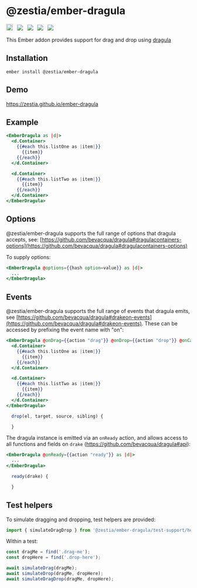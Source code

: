 # @zestia/ember-dragula

<a href="https://badge.fury.io/js/%40zestia%2Fember-dragula"><img src="https://badge.fury.io/js/%40zestia%2Fember-dragula.svg" alt="npm version" height="18"></a> &nbsp; <a href="http://travis-ci.org/zestia/ember-dragula"><img src="https://travis-ci.org/zestia/ember-dragula.svg?branch=master"></a> &nbsp; <a href="https://david-dm.org/zestia/ember-dragula#badge-embed"><img src="https://david-dm.org/zestia/ember-dragula.svg"></a> &nbsp; <a href="https://david-dm.org/zestia/ember-dragula#dev-badge-embed"><img src="https://david-dm.org/zestia/ember-dragula/dev-status.svg"></a> &nbsp; <a href="https://emberobserver.com/addons/@zestia/ember-dragula"><img src="https://emberobserver.com/badges/-zestia-ember-dragula.svg"></a>

This Ember addon provides support for drag and drop using [dragula](https://bevacqua.github.io/dragula/)

## Installation

```
ember install @zestia/ember-dragula
```

## Demo

https://zestia.github.io/ember-dragula

## Example

```handlebars
<EmberDragula as |d|>
  <d.Container>
    {{#each this.listOne as |item|}}
      {{item}}
    {{/each}}
  </d.Container>

  <d.Container>
    {{#each this.listTwo as |item|}}
      {{item}}
    {{/each}}
  </d.Container>
</EmberDragula>

```

## Options

@zestia/ember-dragula supports the full range of options that dragula accepts, see: [https://github.com/bevacqua/dragula#dragulacontainers-options](https://github.com/bevacqua/dragula#dragulacontainers-options)

To supply options:

```handlebars
<EmberDragula @options={{hash option=value}} as |d|>
  ...
</EmberDragula>

```

## Events

@zestia/ember-dragula supports the full range of events that dragula emits, see [https://github.com/bevacqua/dragula#drakeon-events](https://github.com/bevacqua/dragula#drakeon-events). These can be accessed by prefixing the event name with "on":

```handlebars
<EmberDragula @onDrag={{action "drag"}} @onDrop={{action "drop"}} @onCancel={{action "cancel"}} ... as |d|>
  <d.Container>
    {{#each this.listOne as |item|}}
      {{item}}
    {{/each}}
  </d.Container>

  <d.Container>
    {{#each this.listTwo as |item|}}
      {{item}}
    {{/each}}
  </d.Container>
</EmberDragula>
```

```JavaScript
  drop(el, target, source, sibling) {

  }
```

The dragula instance is emitted via an `onReady` action, and allows access to all functions and fields on `drake` (https://github.com/bevacqua/dragula#api):

```handlebars
<EmberDragula @onReady={{action "ready"}} as |d|>
  ...
</EmberDragula>

```

```JavaScript
  ready(drake) {

  }
```

## Test helpers

To simulate dragging and dropping, test helpers are provided:

```javascript
import { simulateDragDrop } from '@zestia/ember-dragula/test-support/helpers/simulate-drag-drop';
```

Within a test:

```javascript
const dragMe = find('.drag-me');
const dropHere = find('.drop-here');

await simulateDrag(dragMe);
await simulateDrop(dragMe, dropHere);
await simulateDragDrop(dragMe, dropHere);
```

